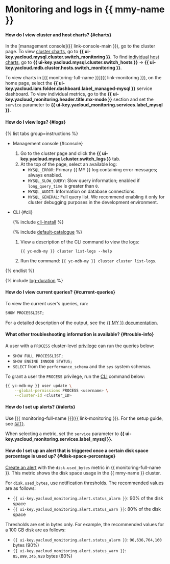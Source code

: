 # Monitoring and logs in {{ mmy-name }}

#### How do I view cluster and host charts? {#charts}

In the [management console]({{ link-console-main }}), go to the cluster page. To view [cluster charts](../../managed-mysql/operations/monitoring.md#monitoring-cluster), go to **{{ ui-key.yacloud.mysql.cluster.switch_monitoring }}**. To find [individual host charts](../../managed-mysql/operations/monitoring.md#monitoring-hosts), go to **{{ ui-key.yacloud.mysql.cluster.switch_hosts }}** → **{{ ui-key.yacloud.mdb.cluster.hosts.switch_monitoring }}**.

To view charts in [{{ monitoring-full-name }}]({{ link-monitoring }}), on the home page, select the **{{ ui-key.yacloud.iam.folder.dashboard.label_managed-mysql }}** service dashboard. To view individual metrics, go to the **{{ ui-key.yacloud_monitoring.header.title.mx-mode }}** section and set the `service` parameter to **{{ ui-key.yacloud_monitoring.services.label_mysql }}**.

#### How do I view logs? {#logs}

{% list tabs group=instructions %}

- Management console {#console}

   1. Go to the cluster page and click the **{{ ui-key.yacloud.mysql.cluster.switch_logs }}** tab.
   1. At the top of the page, select an available log:
      * `MYSQL_ERROR`: Primary {{ MY }} log containing error messages; always enabled.
      * `MYSQL_SLOW_QUERY`: Slow query information; enabled if `long_query_time` is greater than `0`.
      * `MYSQL_AUDIT`: Information on database connections.
      * `MYSQL_GENERAL`: Full query list. We recommend enabling it only for cluster debugging purposes in the development environment.

- CLI {#cli}

   {% include [cli-install](../../_includes/cli-install.md) %}

   {% include [default-catalogue](../../_includes/default-catalogue.md) %}

   1. View a description of the CLI command to view the logs:

      ```
      {{ yc-mdb-my }} cluster list-logs --help
      ```

   1. Run the command: `{{ yc-mdb-my }} cluster cluster list-logs`.

{% endlist %}

{% include [log-duration](../../_includes/mdb/log-duration-qa.md) %}

#### How do I view current queries? {#current-queries}

To view the current user's queries, run:

```sql
SHOW PROCESSLIST;
```

For a detailed description of the output, see the [{{ MY }} documentation](https://dev.mysql.com/doc/refman/5.7/en/show-processlist.html).

#### What other troubleshooting information is available? {#trouble-info}

A user with a `PROCESS` cluster-level [privilege](../../managed-mysql/concepts/settings-list.md#setting-administrative-privileges) can run the queries below:
* `SHOW FULL PROCESSLIST;`
* `SHOW ENGINE INNODB STATUS;`
* `SELECT` from the `performance_schema` and the `sys` system schemas.

To grant a user the `PROCESS` privilege, run the [CLI](../../cli/) command below:

```bash
{{ yc-mdb-my }} user update \
    --global-permissions PROCESS <username> \
    --cluster-id <cluster_ID>
```


#### How do I set up alerts? {#alerts}

Use [{{ monitoring-full-name }}]({{ link-monitoring }}). For the setup guide, see [{#T}](../../monitoring/operations/alert/create-alert.md).

When selecting a metric, set the `service` parameter to **{{ ui-key.yacloud_monitoring.services.label_mysql }}**.


#### How do I set up an alert that is triggered once a certain disk space percentage is used up? {#disk-space-percentage}

[Create an alert](../../managed-mysql/operations/monitoring.md#monitoring-integration) with the `disk.used_bytes` metric in {{ monitoring-full-name }}. This metric shows the disk space usage in the {{ mmy-name }} cluster.

For `disk.used_bytes`, use notification thresholds. The recommended values are as follows:

* `{{ ui-key.yacloud_monitoring.alert.status_alarm }}`: 90% of the disk space
* `{{ ui-key.yacloud_monitoring.alert.status_warn }}`: 80% of the disk space

Thresholds are set in bytes only. For example, the recommended values for a 100 GB disk are as follows:

* `{{ ui-key.yacloud_monitoring.alert.status_alarm }}`: `96,636,764,160` bytes (90%)
* `{{ ui-key.yacloud_monitoring.alert.status_warn }}`: `85,899,345,920` bytes (80%)
